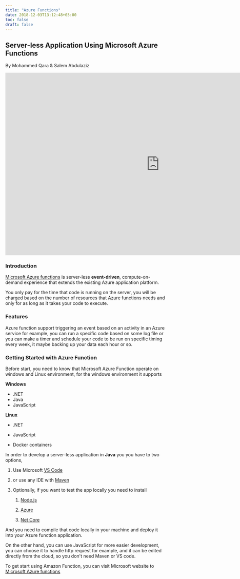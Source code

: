 ```yaml
---
title: "Azure Functions"
date: 2018-12-03T13:12:48+03:00
toc: false
draft: false
---
```

## Server-less Application Using Microsoft Azure Functions

By Mohammed Qara & Salem Abdulaziz

<div class="col6 center" ><iframe src="https://docs.google.com/presentation/d/e/2PACX-1vRtO48nIKyDr4VbOeUecbPO6Ls9lTWwGcXudlDLZbbE9triEWghXC4N4MlOtxZuSUE2WAhhSCP1s5hQ/embed?start=false&loop=false&delayms=3000" frameborder="0" width="960" height="569" allowfullscreen="true" mozallowfullscreen="true" webkitallowfullscreen="true"></iframe></div>


### Introduction

[Microsoft Azure functions](https://azure.microsoft.com/en-us/services/functions/) is server-less **event-driven**, compute-on-demand experience that extends the existing Azure application platform.

You only pay for the time that code is running on the server, you will be charged based on the number of resources that Azure functions needs and only for as long as it takes your code to execute.



### Features

Azure function support triggering an event based on an activity in an Azure service for example, you can run a specific code based on some log file or you can make a timer and schedule your code to be run on specific timing every week, it maybe backing up your data each hour or so. 



### Getting Started with Azure Function

Before start, you need to know that Microsoft Azure Function operate on windows and Linux environment, for the windows environment it supports

**Windows**

- .NET
- Java
- JavaScript

**Linux**

- .NET

- JavaScript

- Docker containers


In order to develop a server-less application in **Java** you you have to two options, 
1. Use Microsoft [VS Code](https://code.visualstudio.com) 

2. or use any IDE with [Maven](https://maven.apache.org/)

3. Optionally, if you want to test the app locally you need to install 

   1. [Node.js](https://nodejs.org/en/)

   2. [Azure](https://docs.microsoft.com/en-us/cli/azure/install-azure-cli?view=azure-cli-latest)

   3. [Net Core](https://dotnet.microsoft.com/download)

And you need to compile that code locally in your machine and deploy it into your Azure function application.



On the other hand, you can use JavaScript for more easier development, you can choose it to handle http request for example, and it can be edited directly from the cloud, so you don't need Maven or VS code.

To get start using Amazon Function, you can visit Microsoft website to [Microsoft Azure functions](https://azure.microsoft.com/en-us/services/functions/) 


